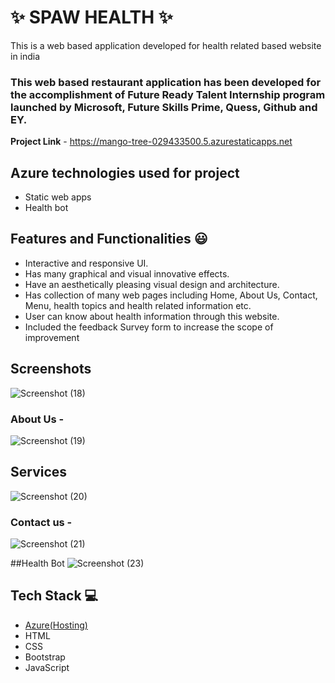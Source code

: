 # ✨ SPAW HEALTH ✨

This is a web based application developed for health related based website in india

### This web based restaurant application has been developed for the accomplishment of Future Ready Talent Internship program launched by Microsoft, Future Skills Prime, Quess, Github and EY.


**Project Link** - https://mango-tree-029433500.5.azurestaticapps.net

## Azure technologies used for project

- Static web apps
- Health bot

## Features and Functionalities 😃

- Interactive and responsive UI.
- Has many graphical and visual innovative effects.
- Have an aesthetically pleasing visual design and architecture.
- Has collection of many web pages including Home, About Us, Contact, Menu, health topics and health related information etc.
- User can know about health information through this website.
- Included the feedback Survey form to increase the scope of improvement 

## Screenshots

 


   ![Screenshot (18)](https://github.com/delhiganeshv/FRT_project/assets/85207464/5c62095e-7fbd-41a5-9ee0-a3af8c6506b6)


### About Us -

![Screenshot (19)](https://github.com/delhiganeshv/FRT_project/assets/85207464/d2a27bc5-6daf-4e8c-9752-46f7e3cf4126)

## Services
![Screenshot (20)](https://github.com/delhiganeshv/FRT_project/assets/85207464/d76d3f60-96bf-482e-abc4-288b8dcb2daf)


### Contact us -
![Screenshot (21)](https://github.com/delhiganeshv/FRT_project/assets/85207464/4935ead1-644b-4161-ab9f-1efef0a0e992)


##Health Bot
![Screenshot (23)](https://github.com/delhiganeshv/FRT_project/assets/85207464/e1547cd5-6625-4fef-a1f3-1a19d794d60b)

## Tech Stack 💻

- [Azure(Hosting)](https://azure.microsoft.com/en-in/features/azure-portal/)
- HTML
- CSS
- Bootstrap
- JavaScript

